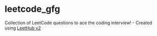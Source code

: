 # leetcode_gfg
Collection of LeetCode questions to ace the coding interview! - Created using [LeetHub v2](https://github.com/arunbhardwaj/LeetHub-2.0)
